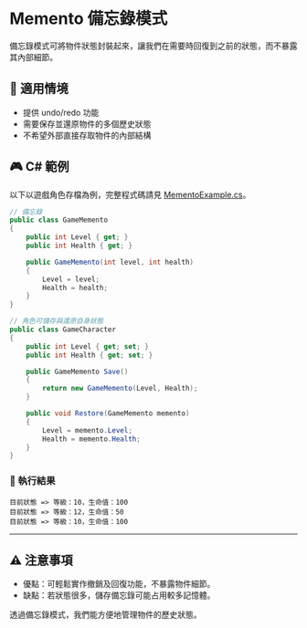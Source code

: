 # Memento 備忘錄模式

備忘錄模式可將物件狀態封裝起來，讓我們在需要時回復到之前的狀態，而不暴露其內部細節。

## 🤔 適用情境

- 提供 undo/redo 功能
- 需要保存並還原物件的多個歷史狀態
- 不希望外部直接存取物件的內部結構

## 🎮 C# 範例

以下以遊戲角色存檔為例，完整程式碼請見 [MementoExample.cs](MementoExample.cs)。

```csharp
// 備忘錄
public class GameMemento
{
    public int Level { get; }
    public int Health { get; }

    public GameMemento(int level, int health)
    {
        Level = level;
        Health = health;
    }
}
```

```csharp
// 角色可儲存與還原自身狀態
public class GameCharacter
{
    public int Level { get; set; }
    public int Health { get; set; }

    public GameMemento Save()
    {
        return new GameMemento(Level, Health);
    }

    public void Restore(GameMemento memento)
    {
        Level = memento.Level;
        Health = memento.Health;
    }
}
```

### 🎯 執行結果

```
目前狀態 => 等級：10，生命值：100
目前狀態 => 等級：12，生命值：50
目前狀態 => 等級：10，生命值：100
```

---

## ⚠️ 注意事項

- 優點：可輕鬆實作撤銷及回復功能，不暴露物件細節。
- 缺點：若狀態很多，儲存備忘錄可能占用較多記憶體。

透過備忘錄模式，我們能方便地管理物件的歷史狀態。
